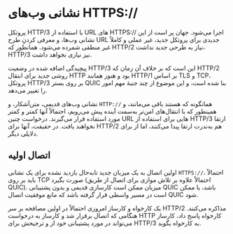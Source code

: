# نشانی وب‌های HTTPS://

پروتکل HTTP/3 با استفاده از URL های HTTPS:// اجرا می‌شود. جهان پر است از
این نشانی وب‌ها، و معرفی کردنِ طرح URL جدیدی برای پروتکل جدید، غیر عملی و
کاملاً غیر منطقی شمرده می‌شود. همانطور که HTTP/2 نیاز به طرحی جدید نداشت،
HTTP/3 نیز نیازی نخواهد داشت.

پیچیدگی اضافه شده در وضعیت HTTP/3 این است که بر خلاف آن زمان که HTTP/2 روشی
جدید برای انتقال HTTP بود و هنوز همانند HTTP/1 بر اساس TLS و TCP، پروتکل
HTTP/3 بر روی بستر QUIC بنا شده است، و این موضوع از چند جنبهٔ مهم امور را
تغییر می‌دهد.

نشانی وب‌های قدیمی، متن‌آشکار، و `HTTP://` همانگونه که هستند باقی
می‌مانند، و همینطور که با انتقال‌های امن‌تر به‌سمت آینده
پیش می‌رویم، احتمالاً آنها کمتر و کمتر مورد استفاده قرار می‌گیرند.
درخواست چنین URL هایی برای استفاده از HTTP/3 ارتقا نخواهند یافت. در حقیقت،
آنها برای HTTP/2 هم به‌ندرت ارتقا پیدا می‌کنند، اما از برای دلایلی
دیگر.

## اتصال اولیه

اولین اتصال به یک میزبان جدید تابه‌حال بازدید نشده برای یک نشانی
`HTTPS://`، احتمالاً باید بر روی TCP صورت بگیرد (احتمالاً علاوه بر تلاش موازی
برای اتصال از طریق QUIC). میزبان ممکن است کارسازی قدیمی و بدون پشتیبانی
QUIC باشد، یا ممکن است در مسیر واسطی قرار گرفته باشد که مانع موفقیت
اتصال QUIC شود.

یک کارخواه و کارساز امروزی احتمالاً در اولین مصافحه بر سر HTTP/2 مذاکره
می‌کنند. هنگامی که اتصال برقرار شد و کارساز به درخواست HTTP کارخواه
پاسخ داد، کارساز می‌تواند در مورد پشتیبانی خود از و ترجیحش برای HTTP/3
به کارخواه بگوید.
